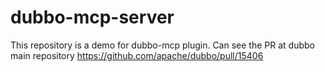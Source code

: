 # dubbo-mcp-server
This repository is a demo for dubbo-mcp plugin.
Can see the PR at dubbo main repository https://github.com/apache/dubbo/pull/15406
